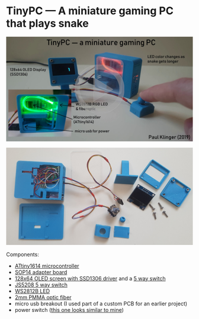 # TinyPC — A miniature gaming PC that plays snake


[![](video_link_image.jpg)](https://youtu.be/5YFlxoUL-iw "Project video")

![parts](parts.jpg)

Components:
- [ATtiny1614 microcontroller](https://octopart.com/attiny1614-ssfr-microchip-82181131)
- [SOP14 adapter board](https://www.aliexpress.com/item/7kinds-PCB-Board-SOP8-SOP14-SOP16-SOP20-SOP24-SOP28-QFP-FQFP-TQFP-Turn-To-DIP-Adapter/32863813062.html)
- [128x64 OLED screen with SSD1306 driver](https://www.aliexpress.com/item/Free-Shipping-White-Blue-Whiteand-Blue-color-0-96-inch-128X64-OLED-Display-Module-For-arduino/32713614136.html) and a [5 way switch](https://eu.mouser.com/ProductDetail/E-Switch/JS5208?qs=sGAEpiMZZMsFLoxuNbFfpUsU3AOHqZt7e%2fjKUvEjAlY%3d)
- [JS5208 5 way switch](https://octopart.com/js5208-e-switch-7055822?r=sp&s=BNJOYOgrTFqksTVikSivoQ)
- [WS2812B LED](https://www.aliexpress.com/item/100pcs-DC5V-WS2812B-4Pins-5050-SMD-with-Built-in-WS2811-IC-Individually-Addressable-Digital-RGB-LED/32542036874.html)
- [2mm PMMA optic fiber](https://www.aliexpress.com/item/5mX-Transparent-side-glow-plastic-PMMA-fiber-optic-cable-solid-core-optic-cable-diameter-2mm-3mm/32807597828.html)
- micro usb breakout (I used part of a custom PCB for an earlier project)
- power switch ([this one looks similar to mine](https://www.aliexpress.com/item/Promotion-50-Pcs-SS12D00G3-2-Position-SPDT-1P2T-3-Pin-PCB-Panel-Mini-Vertical-Slide-Switch/32649542037.html))
